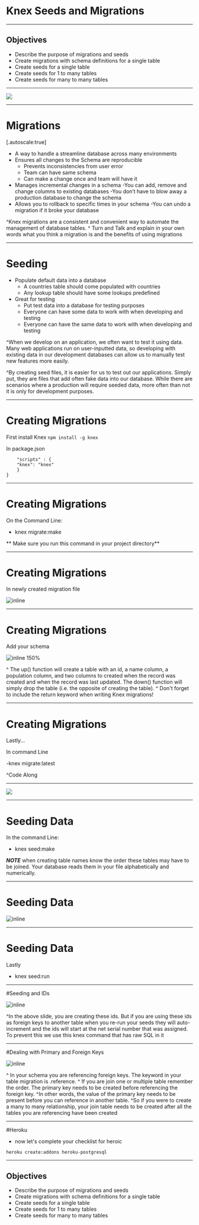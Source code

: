 # Knex Seeds and Migrations

---

## Objectives

- Describe the purpose of migrations and seeds
- Create migrations with schema definitions for a single table
- Create seeds for a single table
- Create seeds for 1 to many tables
- Create seeds for many to many tables

---

![](https://media.giphy.com/media/SUtPZfyDenHoY/giphy.gif)

---

# Migrations

[.autoscale:true]

- A way to handle a streamline database	across many environments
- Ensures all changes to the Schema are reproducible
	- Prevents inconsistencies from user error
	- Team can have same schema
	- Can make a change once and team will have it
- Manages incremental changes in a schema
	-You can add, remove and change columns to existing databases
	-You don’t have to blow away a production database to change the schema
- Allows you to rollback to specific times in your schema
	-You can undo a migration if it broke your database

^Knex migrations are a consistent and convenient way to automate the management of database tables.
^ Turn and Talk and explain in your own words what you think a migration is and the benefits of using migrations

---

# Seeding
- Populate default data into a database
	- A countries table should come populated with countries
	- Any lookup table should have some lookups predefined
- Great for testing
	- Put test data into a database for testing purposes
	- Everyone can have some data to work with when developing and testing
	- Everyone can have the same data to work with when developing and testing

^When we develop on an application, we often want to test it using data. Many web applications run on user-inputted data, so developing with existing data in our development databases can allow us to manually test new features more easily.

^By creating seed files, it is easier for us to test out our applications. Simply put, they are files that add often fake data into our database. While there are scenarios where a production will require seeded data, more often than not it is only for development purposes.

---

# Creating Migrations

First install Knex
```npm install -g knex```

In package.json

```{
    "scripts" : {
	"knex": "knex"
    }
}
```

---

# Creating Migrations

On the Command Line:

- knex migrate:make **<name>**

** Make sure you run this command in your project directory**

---

# Creating Migrations

In newly created migration file

![inline](./emptymigration.png)

---

# Creating Migrations

Add your schema

![inline 150%](./filledmigration.png)

^ The up() function will create a table with an id, a name column, a population column, and two columns to created when the record was created and when the record was last updated. The down() function will simply drop the table (i.e. the opposite of creating the table).
^ Don't forget to include the return keyword when writing Knex migrations!

---

# Creating Migrations

Lastly...

In command Line

-knex migrate:latest

^Code Along

---

![](https://media.giphy.com/media/UbSjMVag92aT6/giphy.gif)

---

# Seeding Data

In the command Line:
- knex seed:make **<name>**

***NOTE*** when creating table names know the order these tables may have to be joined. Your database reads them in your file alphabetically and numerically.

---

# Seeding Data

![inline](./filledseed.png)

---

# Seeding Data

Lastly

- knex seed:run

---

#Seeding and IDs

![inline](./resetidseeds.png)

^In the above slide, you are creating these ids. But if you are using these ids as foreign keys to another table when you re-run your seeds they will auto-increment and the ids will start at the net serial number that was assigned. To prevent this we use this knex command that has raw SQL in it

---

#Dealing with Primary and Foreign Keys

![inline](./keyreferences.png)

^ In your schema you are referencing foreign keys. The keyword in your table migration is .reference.
^ If you are join one or multiple table remember the order. The primary key needs to be created before referencing the foreign key.
^In other words, the value of the primary key needs to be present before you can reference in another table.
^So if you were to create a many to many relationship, your join table needs to be created after all the tables you are referencing have been created

---

#Heroku

- now let's complete your checklist for heroic

```
heroku create:addons heroku-postgresql
```

---

## Objectives

- Describe the purpose of migrations and seeds
- Create migrations with schema definitions for a single table
- Create seeds for a single table
- Create seeds for 1 to many tables
- Create seeds for many to many tables
